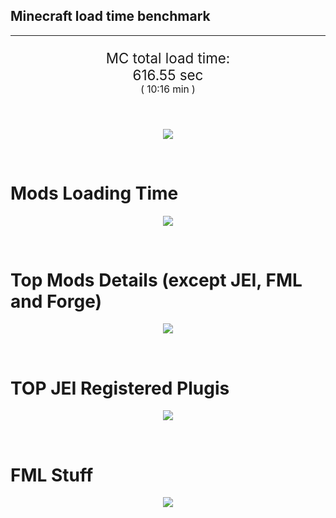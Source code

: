 ## Minecraft load time benchmark


---

<p align="center" style="font-size:160%;">
MC total load time:<br>
616.55 sec
<br>
<sup><sub>(
10:16 min
)</sub></sup>
</p>

<br>


<p align="center">
<img src="https://quickchart.io/chart?w=400&h=30&c={
  type: 'horizontalBar',
  data: {
    datasets: [
      {label:      'MODS:', data: [364.92]},
      {label: 'FML stuff:', data: [251.63]}
    ]
  },
  options: {
    scales: {
      xAxes: [{display: false,stacked: true}],
      yAxes: [{display: false,stacked: true}],
    },
    elements: {rectangle: {borderWidth: 2}},
    legend: {display: false,},
    plugins: {datalabels: {color: 'white',formatter: (value, context) =>
      [context.dataset.label, value].join(' ')
    }}
  }
}"/>
</p>

<br>

# Mods Loading Time
<p align="center">
<img src="https://quickchart.io/chart?w=400&h=300&c={
  type: 'outlabeledPie',
  options: {
    cutoutPercentage: 25,
    plugins: {
      legend: !1,
      outlabels: {
        stretch: 5,
        padding: 1,
        text: (v,i)=>[
          v.labels[v.dataIndex],' ',
          (v.percent*1000|0)/10,
          String.fromCharCode(37)].join('')
      }
    }
  },
  data: {...
`
436e17  78.54s Had Enough Items;
8c2ccd  18.53s Immersive Engineering;
214d9e  15.10s Minecraft Forge;
516fa8  12.04s Ender IO;
a651a8  11.71s IndustrialCraft 2;
5161a8   1.05s CraftTweaker2;
495797   9.26s CraftTweaker2 (Script Loading);
8f3087  10.19s Forge Mod Loader;
813e81   8.32s OpenComputers;
8f304e   7.50s Astral Sorcery;
538f30   6.75s Animania;
8f6c30   5.44s Dynamic Surroundings;
213664   5.16s Forestry;
6e175e   4.79s Recurrent Complex;
436e17   4.72s Integrated Dynamics;
9e2174   4.46s Tinkers' Construct;
a86e51   4.34s Extra Utilities 2;
308f53   4.05s Village Names;
ba3eb8   3.51s Cyclic;
308f7e   3.43s Quark: RotN Edition;
3e68ba   3.27s AE2 Unofficial Extended Life;
444444  81.73s 44 Other mods;
333333  54.44s 162 'Fast' mods (load 1.0s - 0.1s);
222222   6.61s 215 'Instant' mods (load %3C 0.1s)
`
    .split(';').reduce((a, l) => {
      l.match(/(\w{6}) *(\d*\.\d*)s (.*)/)
      .slice(1).map((a, i) => [[String.fromCharCode(35),a].join(''), parseFloat(a), a][i])
      .forEach((s, i) => 
        [a.datasets[0].backgroundColor, a.datasets[0].data, a.labels][i].push(s)
      );
      return a
    }, {
      labels: [],
      datasets: [{
        backgroundColor: [],
        data: [],
        borderColor: 'rgba(22,22,22,0.3)',
        borderWidth: 1
      }]
    })
  }
}"/>
</p>

<br>

# Top Mods Details (except JEI, FML and Forge)
<p align="center">
<img src="https://quickchart.io/chart?w=400&h=450&c={
  options: {
    scales: {
      xAxes: [{stacked: true}],
      yAxes: [{stacked: true}],
    },
    plugins: {
      datalabels: {
        anchor: 'end',
        align: 'top',
        color: 'white',
        backgroundColor: 'rgba(46, 140, 171, 0.6)',
        borderColor: 'rgba(41, 168, 194, 1.0)',
        borderWidth: 0.5,
        borderRadius: 3,
        padding: 0,
        font: {size:10},
        formatter: (v,ctx) => 
          ctx.datasetIndex!=ctx.chart.data.datasets.length-1 ? null
            : [((ctx.chart.data.datasets.reduce((a,b)=>a- -b.data[ctx.dataIndex],0)*10)|0)/10,'s'].join('')
      },
      colorschemes: {
        scheme: 'office.Damask6'
      }
    }
  },
  type: 'bar',
  data: {...(() => {
    let a = { labels: [], datasets: [] };
`
1: Construction;
2: Loading Resources;
3: PreInitialization;
4: Initialization;
5: InterModComms$IMC;
6: PostInitialization;
7: LoadComplete;
8: ModIdMapping
`
    .split(';')
      .map(l => l.match(/\d: (.*)/).slice(1))
      .forEach(([name]) => a.datasets.push({ label: name, data: [] }));
`
                          1      2      3      4      5      6      7      8  ;
Had Enough Items      |  0.09|  0.00|  2.43|  0.02|  0.00|  0.00| 76.01|  0.00;
Immersive Engineering |  0.92|  0.01|  1.17|  1.08|  0.00| 15.34|  0.00|  0.00;
Ender IO              |  1.81|  0.01|  4.20|  0.57|  4.07|  0.17|  0.00|  1.22;
IndustrialCraft 2     |  0.87|  0.01|  8.64|  0.86|  0.00|  1.33|  0.00|  0.00;
CraftTweaker2         |  0.58|  0.00|  3.50|  0.01|  0.00|  6.21|  0.01|  0.00;
OpenComputers         |  0.16|  0.01|  4.95|  3.01|  0.20|  0.00|  0.00|  0.00;
Astral Sorcery        |  0.26|  0.01|  4.69|  1.56|  0.00|  0.98|  0.00|  0.00;
Animania              |  0.32|  0.00|  3.10|  0.10|  0.00|  3.23|  0.00|  0.00;
Dynamic Surroundings  |  0.19|  0.00|  0.20|  0.13|  0.00|  0.06|  4.87|  0.00;
Forestry              |  0.41|  0.01|  3.39|  1.06|  0.00|  0.29|  0.00|  0.00;
Recurrent Complex     |  0.28|  0.00|  0.69|  1.16|  0.00|  2.66|  0.00|  0.00;
Integrated Dynamics   |  0.25|  0.01|  4.42|  0.05|  0.00|  0.00|  0.00|  0.00
`
    .split(';').slice(1)
      .map(l => l.split('|').map(s => s.trim()))
      .forEach(([name, ...arr], i) => {
        a.labels.push(name);
        arr.forEach((v, j) => a.datasets[j].data[i] = v)
      }); return a
  })()}
}"/>
</p>

<br>

# TOP JEI Registered Plugis
<p align="center">
<img src="https://quickchart.io/chart?w=700&c={
  options: {
    elements: { rectangle: { borderWidth: 1 } },
    legend: false
  },
  type: 'horizontalBar',
    data: {...(() => {
      let a = {
        labels: [], datasets: [{
          backgroundColor: 'rgba(0, 99, 132, 0.5)',
          borderColor: 'rgb(0, 99, 132)',
          data: []
        }]
      };
`
  3.42: crazypants.enderio.machines.integration.jei.MachinesPlugin;
  3.24: com.rwtema.extrautils2.crafting.jei.XUJEIPlugin;
  3.22: li.cil.oc.integration.jei.ModPluginOpenComputers;
  2.55: cofh.thermalexpansion.plugins.jei.JEIPluginTE;
  1.92: mezz.jei.plugins.vanilla.VanillaPlugin;
  1.46: forestry.factory.recipes.jei.FactoryJeiPlugin;
  1.45: com.github.sokyranthedragon.mia.integrations.jer.JeiJerIntegration$1;
  1.35: ic2.jeiIntegration.SubModule;
  1.30: jeresources.jei.JEIConfig;
  1.00: com.buuz135.industrial.jei.JEICustomPlugin;
  0.72: knightminer.tcomplement.plugin.jei.JEIPlugin;
  0.71: com.buuz135.thaumicjei.ThaumcraftJEIPlugin;
  0.58: nc.integration.jei.NCJEI;
  0.55: mctmods.smelteryio.library.util.jei.JEI;
  0.47: crazypants.enderio.base.integration.jei.JeiPlugin;
  4.50: Other 119 Plugins
`
        .split(';')
        .map(l => l.split(':'))
        .forEach(([time, name]) => {
          a.labels.push(name);
          a.datasets[0].data.push(time)
        })
        ; return a
    })()
  }
}"/>
</p>

<br>

# FML Stuff
<p align="center">
<img src="https://quickchart.io/chart?w=500&h=400&c={
  options: {
    rotation: Math.PI,
    cutoutPercentage: 55,
    plugins: {
      legend: !1,
      outlabels: {
        stretch: 5,
        padding: 1,
        text: (v)=>v.labels
      },
      doughnutlabel: {
        labels: [
          {
            text: 'FML stuff:',
            color: 'rgba(128, 128, 128, 0.5)',
            font: {size: 18}
          },
          {
            text: [251.63,'s'].join(''),
            color: 'rgba(128, 128, 128, 1)',
            font: {size: 22}
          }
        ]
      },
    }
  },
  type: 'outlabeledPie',
  data: {...(() => {
    let a = {
      labels: [],
      datasets: [{
        backgroundColor: [],
        data: [],
        borderColor: 'rgba(22,22,22,0.3)',
        borderWidth: 2
      }]
    };
`
993A00   2.16s Loading sounds;
994400   2.21s Loading Resource - SoundHandler;
994F00  50.52s ModelLoader: blocks;
995900  10.91s ModelLoader: items;
996300  10.30s ModelLoader: baking;
996D00   4.89s Applying remove recipe actions;
997700   0.19s Applying remove furnace recipe actions;
444444 170.44s Other
`
    .split(';')
      .map(l => l.match(/(\w{6}) *(\d*\.\d*)s (.*)/))
      .forEach(([, col, time, name]) => {
        a.labels.push([name, ' ', time, 's'].join(''));
        a.datasets[0].data.push(parseFloat(time));
        a.datasets[0].backgroundColor.push([String.fromCharCode(35), col].join(''))
      })
      ; return a
  })()}
}"/>
</p>

<br>
